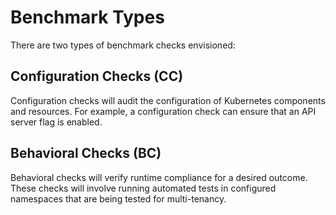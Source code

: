 # Benchmark Types

There are two types of benchmark checks envisioned:

## Configuration Checks (CC)

Configuration checks will audit the configuration of Kubernetes components and resources. For example, a configuration check can ensure that an API server flag is enabled.


## Behavioral Checks (BC)

Behavioral checks will verify runtime compliance for a desired outcome. These checks will involve running automated tests in configured namespaces that are being tested for multi-tenancy.
